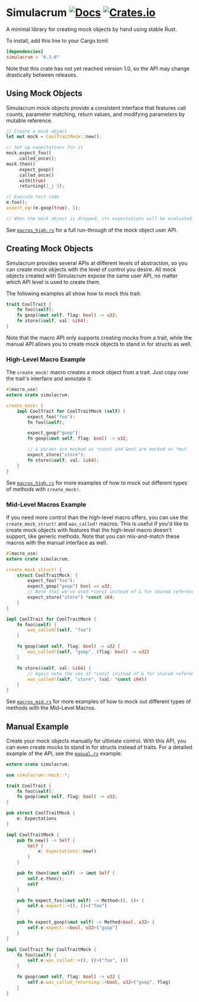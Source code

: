 Simulacrum [![Docs](https://docs.rs/simulacrum/badge.svg)](https://docs.rs/simulacrum) [![Crates.io](https://img.shields.io/crates/v/simulacrum.svg)](https://crates.io/crates/simulacrum)
==================================================================

A minimal library for creating mock objects by hand using stable Rust.

To install, add this line to your Cargo.toml:

```toml
[dependencies]
simulacrum = "0.3.0"
```

Note that this crate has not yet reached version 1.0, so the API may change drastically between releases.

## Using Mock Objects

Simulacrum mock objects provide a consistent interface that features call counts, parameter matching, return values, and modifying parameters by mutable reference.

```rust
// Create a mock object
let mut mock = CoolTraitMock::new();

// Set up expectations for it
mock.expect_foo()
    .called_once();
mock.then()
    .expect_goop()
    .called_once()
    .with(true)
    .returning(|_| 5);

// Execute test code
m.foo();
assert_eq!(m.goop(true), 5);

// When the mock object is dropped, its expectations will be evaluated
```

See [`macros_high.rs`](https://github.com/pcsm/simulacrum/blob/master/simulacrum/examples/macros_high.rs) for a full run-through of the mock object user API.

## Creating Mock Objects

Simulacrum provides several APIs at different levels of abstraction, so you can create mock objects with the level of control you desire. All mock objects created with Simulacrum expose the same user API, no matter which API level is used to create them.

The following examples all show how to mock this trait:

```rust
trait CoolTrait {
    fn foo(&self);
    fn goop(&mut self, flag: bool) -> u32;
    fn store(&self, val: &i64);
}
```

Note that the macro API only supports creating mocks from a trait, while the manual API allows you to create mock objects to stand in for structs as well.

### High-Level Macro Example

The `create_mock!` macro creates a mock object from a trait. Just copy over the trait's interface and annotate it:

```rust
#[macro_use]
extern crate simulacrum;

create_mock! {
    impl CoolTrait for CoolTraitMock (self) {
        expect_foo("foo"):
        fn foo(&self);

        expect_goop("goop"):
        fn goop(&mut self, flag: bool) -> u32;

        // & params are mocked as *const and &mut are mocked as *mut.
        expect_store("store"):
        fn store(&self, val: &i64);
    }
}
```

See [`macros_high.rs`](https://github.com/pcsm/simulacrum/blob/master/simulacrum/examples/macros_high.rs) for more examples of how to mock out different types of methods with `create_mock!`.

### Mid-Level Macros Example

If you need more control than the high-level macro offers, you can use the `create_mock_struct!` and `was_called!` macros. This is useful if you'd like to create mock objects with features that the high-level macro doesn't support, like generic methods. Note that you can mix-and-match these macros with the manual interface as well.

```rust
#[macro_use]
extern crate simulacrum;

create_mock_struct! {
    struct CoolTraitMock: {
        expect_foo("foo");
        expect_goop("goop") bool => u32;
        // Note that we've used *const instead of & for shared references.
        expect_store("store") *const i64;
    }
}

impl CoolTrait for CoolTraitMock {
    fn foo(&self) {
        was_called!(self, "foo")
    }

    fn goop(&mut self, flag: bool) -> u32 {
        was_called!(self, "goop", (flag: bool) -> u32)
    }

    fn store(&self, val: &i64) {
        // Again note the use of *const instead of & for shared references.
        was_called!(self, "store", (val: *const i64))
    }
}

```

See [`macros_mid.rs`](https://github.com/pcsm/simulacrum/blob/master/simulacrum/examples/macros_mid.rs) for more examples of how to mock out different types of methods with the Mid-Level Macros.

## Manual Example

Create your mock objects manually for ultimate control. With this API, you can even create mocks to stand in for structs instead of traits. For a detailed example of the API, see the [`manual.rs`](https://github.com/pcsm/simulacrum/blob/master/simulacrum/examples/manual.rs) example.

```rust
extern crate simulacrum;

use simulacrum::mock::*;

trait CoolTrait {
    fn foo(&self);
    fn goop(&mut self, flag: bool) -> u32;
}

pub struct CoolTraitMock {
    e: Expectations
}

impl CoolTraitMock {
    pub fn new() -> Self {
        Self {
            e: Expectations::new()
        }
    }

    pub fn then(&mut self) -> &mut Self {
        self.e.then();
        self
    }

    pub fn expect_foo(&mut self) -> Method<(), ()> {
        self.e.expect::<(), ()>("foo")
    }

    pub fn expect_goop(&mut self) -> Method<bool, u32> {
        self.e.expect::<bool, u32>("goop")
    }
}

impl CoolTrait for CoolTraitMock {
    fn foo(&self) {
        self.e.was_called::<(), ()>("foo", ())
    }

    fn goop(&mut self, flag: bool) -> u32 {
        self.e.was_called_returning::<bool, u32>("goop", flag)
    }
}
```